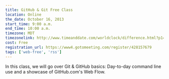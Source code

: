 ```yaml
---
title: GitHub & Git Free Class
location: Online
the_date: October 16, 2013
start_time: 9:00 a.m.
end_time: 10:00 a.m.
timezone: MDT
timezonelink: http://www.timeanddate.com/worldclock/difference.html?p1=75
cost: Free
registration_url: https://www4.gotomeeting.com/register/428157679
tags: ['web-free', 'rss']
---
```


In this class, we will go over Git & GitHub basics: Day-to-day command line use and a showcase of GitHub.com's Web Flow.